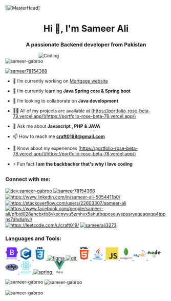 [![MasterHead](https://repository-images.githubusercontent.com/588181932/e36ec678-7984-4cdd-8e4c-a3932772ff8e)]
<h1 align="center">Hi 👋, I'm Sameer Ali</h1>
<h3 align="center">A passionate Backend developer from Pakistan</h3>
<img img align="right" alt="Coding" width="400" src="https://media4.giphy.com/media/v1.Y2lkPTc5MGI3NjExeGxhZTFuZWF1bnl0bHpxNHRmeGNkaHZmYjFoa3ppdXNhOG1tcW1wZSZlcD12MV9pbnRlcm5hbF9naWZfYnlfaWQmY3Q9Zw/bGgsc5mWoryfgKBx1u/giphy.webp">
<p align="left"> <img src="https://komarev.com/ghpvc/?username=sameer-gabroo&label=Profile%20views&color=0e75b6&style=flat" alt="sameer-gabroo" /> </p>

<p align="left"> <a href="https://twitter.com/sameer78154368" target="blank"><img src="https://img.shields.io/twitter/follow/sameer78154368?logo=twitter&style=for-the-badge" alt="sameer78154368" /></a> </p>

- 🔭 I’m currently working on [Mortgage website](www.msjmortgage.com)

- 🌱 I’m currently learning **Java Spring core & Spring boot**

- 👯 I’m looking to collaborate on **Java development**

- 👨‍💻 All of my projects are available at [https://portfolio-rose-beta-78.vercel.app/](https://portfolio-rose-beta-78.vercel.app/)

- 💬 Ask me about **Javascript , PHP & JAVA**

- 📫 How to reach me **craft0199@gmail.com**

- 📄 Know about my experiences [https://portfolio-rose-beta-78.vercel.app/](https://portfolio-rose-beta-78.vercel.app/)

- ⚡ Fun fact **I am the backbacher that's why i love coding**

<h3 align="left">Connect with me:</h3>
<p align="left">
<a href="https://dev.to/dev.sameer-gabroo" target="blank"><img align="center" src="https://raw.githubusercontent.com/rahuldkjain/github-profile-readme-generator/master/src/images/icons/Social/devto.svg" alt="dev.sameer-gabroo" height="30" width="40" /></a>
<a href="https://twitter.com/sameer78154368" target="blank"><img align="center" src="https://raw.githubusercontent.com/rahuldkjain/github-profile-readme-generator/master/src/images/icons/Social/twitter.svg" alt="sameer78154368" height="30" width="40" /></a>
<a href="https://linkedin.com/in/https://www.linkedin.com/in/sameer-ali-5054411b0/" target="blank"><img align="center" src="https://raw.githubusercontent.com/rahuldkjain/github-profile-readme-generator/master/src/images/icons/Social/linked-in-alt.svg" alt="https://www.linkedin.com/in/sameer-ali-5054411b0/" height="30" width="40" /></a>
<a href="https://stackoverflow.com/users/https://stackoverflow.com/users/22603307/sameer-ali" target="blank"><img align="center" src="https://raw.githubusercontent.com/rahuldkjain/github-profile-readme-generator/master/src/images/icons/Social/stack-overflow.svg" alt="https://stackoverflow.com/users/22603307/sameer-ali" height="30" width="40" /></a>
<a href="https://fb.com/https://www.facebook.com/people/sameer-ali/pfbid028ahcbxtb8vkxcnyvu5zmhvx5ahutbqposeuvspssryeqeaqxqq4tppns7dhdlahvl/" target="blank"><img align="center" src="https://raw.githubusercontent.com/rahuldkjain/github-profile-readme-generator/master/src/images/icons/Social/facebook.svg" alt="https://www.facebook.com/people/sameer-ali/pfbid028ahcbxtb8vkxcnyvu5zmhvx5ahutbqposeuvspssryeqeaqxqq4tppns7dhdlahvl/" height="30" width="40" /></a>
<a href="https://www.leetcode.com/https://leetcode.com/u/craft019/" target="blank"><img align="center" src="https://raw.githubusercontent.com/rahuldkjain/github-profile-readme-generator/master/src/images/icons/Social/leet-code.svg" alt="https://leetcode.com/u/craft019/" height="30" width="40" /></a>
<a href="https://discord.gg/sameerali3273" target="blank"><img align="center" src="https://raw.githubusercontent.com/rahuldkjain/github-profile-readme-generator/master/src/images/icons/Social/discord.svg" alt="sameerali3273" height="30" width="40" /></a>
</p>

<h3 align="left">Languages and Tools:</h3>
<p align="left"> <a href="https://getbootstrap.com" target="_blank" rel="noreferrer"> <img src="https://raw.githubusercontent.com/devicons/devicon/master/icons/bootstrap/bootstrap-plain-wordmark.svg" alt="bootstrap" width="40" height="40"/> </a> <a href="https://www.cprogramming.com/" target="_blank" rel="noreferrer"> <img src="https://raw.githubusercontent.com/devicons/devicon/master/icons/c/c-original.svg" alt="c" width="40" height="40"/> </a> <a href="https://www.w3schools.com/css/" target="_blank" rel="noreferrer"> <img src="https://raw.githubusercontent.com/devicons/devicon/master/icons/css3/css3-original-wordmark.svg" alt="css3" width="40" height="40"/> </a> <a href="https://www.figma.com/" target="_blank" rel="noreferrer"> <img src="https://www.vectorlogo.zone/logos/figma/figma-icon.svg" alt="figma" width="40" height="40"/> </a> <a href="https://git-scm.com/" target="_blank" rel="noreferrer"> <img src="https://www.vectorlogo.zone/logos/git-scm/git-scm-icon.svg" alt="git" width="40" height="40"/> </a> <a href="https://www.w3.org/html/" target="_blank" rel="noreferrer"> <img src="https://raw.githubusercontent.com/devicons/devicon/master/icons/html5/html5-original-wordmark.svg" alt="html5" width="40" height="40"/> </a> <a href="https://www.java.com" target="_blank" rel="noreferrer"> <img src="https://raw.githubusercontent.com/devicons/devicon/master/icons/java/java-original.svg" alt="java" width="40" height="40"/> </a> <a href="https://developer.mozilla.org/en-US/docs/Web/JavaScript" target="_blank" rel="noreferrer"> <img src="https://raw.githubusercontent.com/devicons/devicon/master/icons/javascript/javascript-original.svg" alt="javascript" width="40" height="40"/> </a> <a href="https://www.mongodb.com/" target="_blank" rel="noreferrer"> <img src="https://raw.githubusercontent.com/devicons/devicon/master/icons/mongodb/mongodb-original-wordmark.svg" alt="mongodb" width="40" height="40"/> </a> <a href="https://www.mysql.com/" target="_blank" rel="noreferrer"> <img src="https://raw.githubusercontent.com/devicons/devicon/master/icons/mysql/mysql-original-wordmark.svg" alt="mysql" width="40" height="40"/> </a> <a href="https://nodejs.org" target="_blank" rel="noreferrer"> <img src="https://raw.githubusercontent.com/devicons/devicon/master/icons/nodejs/nodejs-original-wordmark.svg" alt="nodejs" width="40" height="40"/> </a> <a href="https://www.php.net" target="_blank" rel="noreferrer"> <img src="https://raw.githubusercontent.com/devicons/devicon/master/icons/php/php-original.svg" alt="php" width="40" height="40"/> </a> <a href="https://reactjs.org/" target="_blank" rel="noreferrer"> <img src="https://raw.githubusercontent.com/devicons/devicon/master/icons/react/react-original-wordmark.svg" alt="react" width="40" height="40"/> </a> <a href="https://spring.io/" target="_blank" rel="noreferrer"> <img src="https://www.vectorlogo.zone/logos/springio/springio-icon.svg" alt="spring" width="40" height="40"/> </a> <a href="https://vuejs.org/" target="_blank" rel="noreferrer"> <img src="https://raw.githubusercontent.com/devicons/devicon/master/icons/vuejs/vuejs-original-wordmark.svg" alt="vuejs" width="40" height="40"/> </a> </p>

<p><img align="left" src="https://github-readme-stats.vercel.app/api/top-langs?username=sameer-gabroo&show_icons=true&locale=en&layout=compact" alt="sameer-gabroo" /></p>

<p>&nbsp;<img align="center" src="https://github-readme-stats.vercel.app/api?username=sameer-gabroo&show_icons=true&locale=en" alt="sameer-gabroo" /></p>

<p><img align="center" src="https://github-readme-streak-stats.herokuapp.com/?user=sameer-gabroo&" alt="sameer-gabroo" /></p>
